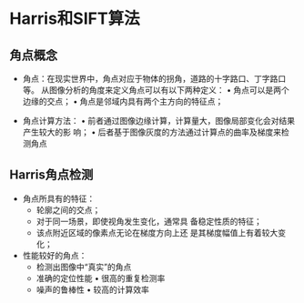 # Harris和SIFT算法

## 角点概念

* 角点：在现实世界中，角点对应于物体的拐角，道路的十字路口、丁字路口等。 从图像分析的角度来定义角点可以有以下两种定义： • 角点可以是两个边缘的交点； • 角点是邻域内具有两个主方向的特征点； 

* 角点计算方法： • 前者通过图像边缘计算，计算量大，图像局部变化会对结果产生较大的影 响； • 后者基于图像灰度的方法通过计算点的曲率及梯度来检测角点


## Harris角点检测

* 角点所具有的特征：
  * 轮廓之间的交点； 
  * 对于同一场景，即使视角发生变化，通常具 备稳定性质的特征；
  * 该点附近区域的像素点无论在梯度方向上还 是其梯度幅值上有着较大变化； 
* 性能较好的角点： 
  * 检测出图像中“真实”的角点
  * 准确的定位性能 • 很高的重复检测率 
  * 噪声的鲁棒性 • 较高的计算效率
